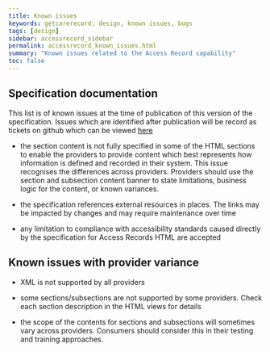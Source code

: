 ```yaml
---
title: Known issues
keywords: getcarerecord, design, known issues, bugs
tags: [design]
sidebar: accessrecord_sidebar
permalink: accessrecord_known_issues.html
summary: "Known issues related to the Access Record capability"
toc: false
---
```


## Specification documentation ##

This list is of known issues at the time of publication of this version of the specification. Issues which are identified after publication will be record as tickets on github which can be viewed [here](https://github.com/nhsconnect/gpconnect/issues) 

- the section content is not fully specified in some of the HTML sections to enable the providers to provide content which best represents how information is defined and recorded in their system. This issue recognises the differences across providers. Providers should use the section and subsection content banner to state limitations, business logic for the content, or known variances.

- the specification references external resources in places. The links may be impacted by changes and may require maintenance over time

- any limitation to compliance with accessibility standards caused directly by the specification for Access Records HTML are accepted

 

## Known issues with provider variance ##

- XML is not supported by all providers

- some sections/subsections are not supported by some providers. Check each section description in the HTML views for details

- the scope of the contents for sections and subsections will sometimes vary across providers. Consumers should consider this in their testing and training approaches.

